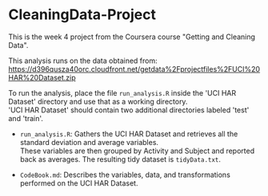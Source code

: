 # CleaningData-Project
This is the week 4 project from the Coursera course "Getting and Cleaning Data".

This analysis runs on the data obtained from: https://d396qusza40orc.cloudfront.net/getdata%2Fprojectfiles%2FUCI%20HAR%20Dataset.zip

To run the analysis, place the file `run_analysis.R` inside the 'UCI HAR Dataset' directory and use that as a working directory.  
'UCI HAR Dataset' should contain two additional directories labeled 'test' and 'train'.  

- `run_analysis.R`: Gathers the UCI HAR Dataset and retrieves all the standard deviation and average variables.  
These variables are then grouped by Activity and Subject and reported back as averages.  The resulting tidy dataset is `tidyData.txt`.

- `CodeBook.md`: Describes the variables, data, and transformations performed on the UCI HAR Dataset.

